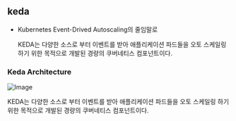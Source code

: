 ## keda
- Kubernetes Event-Drived Autoscaling의 줄임말로
  
  KEDA는 다양한 소스로 부터 이벤트를 받아 애플리케이션 파드들을 오토 스케일링 하기 위한 목적으로 개발된 경량의 쿠버네티스 컴포넌트이다.

### Keda Architecture

![Image](https://github.com/user-attachments/assets/3da9d0a7-82a3-4290-80dd-159b1111b5ea)

KEDA는 다양한 소스로 부터 이벤트를 받아 애플리케이션 파드들을 오토 스케일링 하기 위한 목적으로 개발된 경량의 쿠버네티스 컴포넌트이다.